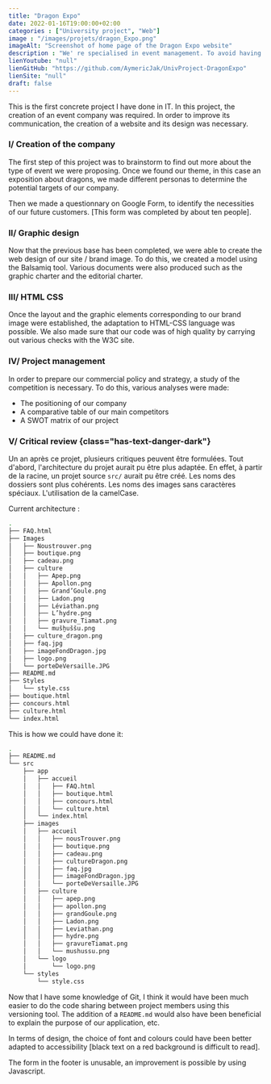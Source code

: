 ```yaml
---
title: "Dragon Expo"
date: 2022-01-16T19:00:00+02:00
categories : ["University project", "Web"]
image : "/images/projets/dragon_Expo.png"
imageAlt: "Screenshot of home page of the Dragon Expo website"
description : "We' re specialised in event management. To avoid having too much competition, we have to specialise in a particular field. Creation of identification sheets, personas, website, etc."
lienYoutube: "null"
lienGitHub: "https://github.com/AymericJak/UnivProject-DragonExpo"
lienSite: "null"
draft: false
---
```


This is the first concrete project I have done in IT. In this project, the creation of an event company was required. In order to improve its communication, the creation of a website and its design was necessary. 

### I/ Creation of the company

The first step of this project was to brainstorm to find out more about the type of event we were proposing. 
Once we found our theme, in this case an exposition about dragons, we made different personas to determine the potential targets of our company.

Then we made a questionnary on Google Form, to identify the necessities of our future customers. [This form was completed by about ten people]. 


### II/ Graphic design

Now that the previous base has been completed, we were able to create the web design of our site / brand image.
To do this, we created a model using the Balsamiq tool.
Various documents were also produced such as the graphic charter and the editorial charter.


### III/ HTML CSS

Once the layout and the graphic elements corresponding to our brand image were established, the adaptation to HTML-CSS language was possible. We also made sure that our code was of high quality by carrying out various checks with the W3C site.


### IV/ Project management

In order to prepare our commercial policy and strategy, a study of the competition is necessary. To do this, various analyses were made:
- The positioning of our company 
- A comparative table of our main competitors
- A SWOT matrix of our project

### V/ Critical review {class="has-text-danger-dark"}

Un an après ce projet, plusieurs critiques peuvent être formulées. Tout d'abord, l'architecture du projet aurait pu être plus adaptée. En effet, à partir de la racine, un projet source `src/` aurait pu être créé. Les noms des dossiers sont plus cohérents. Les noms des images sans caractères spéciaux. L'utilisation de la camelCase.

Current architecture :

```bash
.
├── FAQ.html
├── Images
│   ├── Noustrouver.png
│   ├── boutique.png
│   ├── cadeau.png
│   ├── culture
│   │   ├── Apep.png
│   │   ├── Apollon.png
│   │   ├── Grand’Goule.png
│   │   ├── Ladon.png
│   │   ├── Léviathan.png
│   │   ├── L’hydre.png
│   │   ├── gravure_Tiamat.png
│   │   └── mušḫuššu.png
│   ├── culture_dragon.png
│   ├── faq.jpg
│   ├── imageFondDragon.jpg
│   ├── logo.png
│   └── porteDeVersaille.JPG
├── README.md
├── Styles
│   └── style.css
├── boutique.html
├── concours.html
├── culture.html
└── index.html
```

This is how we could have done it:

```bash
.
├── README.md
└── src
    ├── app
    │   ├── accueil
    │   │   ├── FAQ.html
    │   │   ├── boutique.html
    │   │   ├── concours.html
    │   │   └── culture.html
    │   └── index.html
    ├── images
    │   ├── accueil
    │   │   ├── nousTrouver.png
    │   │   ├── boutique.png
    │   │   ├── cadeau.png
    │   │   ├── cultureDragon.png
    │   │   ├── faq.jpg
    │   │   ├── imageFondDragon.jpg
    │   │   └── porteDeVersaille.JPG
    │   ├── culture
    │   │   ├── apep.png
    │   │   ├── apollon.png
    │   │   ├── grandGoule.png
    │   │   ├── Ladon.png
    │   │   ├── Leviathan.png
    │   │   ├── hydre.png
    │   │   ├── gravureTiamat.png
    │   │   └── mushussu.png
    │   └── logo
    │       └── logo.png
    └── styles
        └── style.css
```

Now that I have some knowledge of Git, I think it would have been much easier to do the code sharing between project members using this versioning tool.
The addition of a `README.md` would also have been beneficial to explain the purpose of our application, etc.


In terms of design, the choice of font and colours could have been better adapted to accessibility [black text on a red background is difficult to read].

The form in the footer is unusable, an improvement is possible by using Javascript.